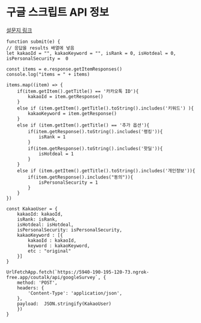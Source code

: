 # 구글 스크립트 API 정보 
[설문지 링크](https://forms.gle/tR47Pa1TGXFYT3baA)
    
    function submit(e) {
    // 응답을 results 배열에 넣음
    let kakaoId = "", kakaoKeyword = "", isRank = 0, isHotdeal = 0, isPersonalSecurity =  0

    const items = e.response.getItemResponses()
    console.log("items = " + items)

    items.map((item) => {
        if(item.getItem().getTitle() == '카카오톡 ID'){
            kakaoId = item.getResponse()
        }
        else if (item.getItem().getTitle().toString().includes('키워드') ){
            kakaoKeyword = item.getResponse()
        }
        else if (item.getItem().getTitle() == '추가 옵션'){
            if(item.getResponse().toString().includes('랭킹')){
                isRank = 1
            }
            if(item.getResponse().toString().includes('핫딜')){
                isHotdeal = 1
            }
        }
        else if (item.getItem().getTitle().toString().includes('개인정보')){
            if(item.getResponse().includes("동의")){
                isPersonalSecurity = 1  
            }
        }
    })
    
    const KakaoUser = {
        kakaoId: kakaoId,
        isRank: isRank,
        isHotdeal: isHotdeal,
        isPersonalSecurity: isPersonalSecurity,
        kakaoKeyword : [{
            kakaoId : kakaoId,
            keyword : kakaoKeyword,
            etc : "original"
        }]
    }
    
    UrlFetchApp.fetch(`https://5940-190-195-120-73.ngrok-free.app/coutalk/api/googleSurvey`, {
        method: 'POST',
        headers: {
            'Content-Type': 'application/json',
        },
        payload:  JSON.stringify(KakaoUser)
        })
    }

